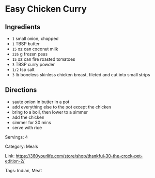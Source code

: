 # Easy Chicken Curry

## Ingredients

- `1` small onion, chopped
- `1` TBSP butter
- `15` oz can coconut milk
- `226` g frozen peas
- `15` oz can fire roasted tomatoes
- `3` TBSP curry powder
- `1/2` tsp salt
- `3` lb boneless skinless chicken breast, fileted and cut into small strips

## Directions

- saute onion in butter in a pot
- add everything else to the pot except the chicken
- bring to a boil, then lower to a simmer
- add the chicken
- simmer for 30 mins
- serve with rice

Servings: 4

Category: Meals

Link: https://360yourlife.com/store/shop/thankful-30-the-crock-pot-edition-2/

Tags: Indian, Meat

